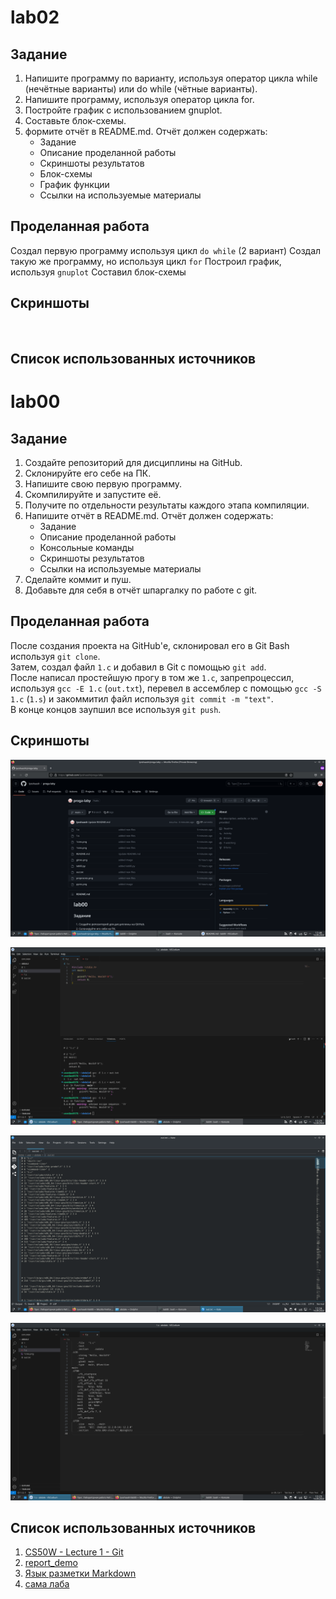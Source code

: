 # lab02

## Задание
1. Напишите программу по варианту, используя оператор цикла while (нечётные варианты) или do while (чётные варианты).
2. Напишите программу, используя оператор цикла for.
3. Постройте график с использованием gnuplot.
4. Составьте блок-схемы.
5. формите отчёт в README.md. Отчёт должен содержать:
   - Задание
   - Описание проделанной работы
   - Скриншоты результатов
   - Блок-схемы
   - График функции
   - Ссылки на используемые материалы


## Проделанная работа
Создал первую программу используя цикл `do while` (2 вариант)
Создал такую же программу, но используя цикл `for`
Построил график, используя `gnuplot`
Составил блок-схемы

## Скриншоты
![]()

## Список использованных источников




# lab00

## Задание

  1.  Создайте репозиторий для дисциплины на GitHub.
  2. Склонируйте его себе на ПК.
  3.  Напишите свою первую программу.
  4. Скомпилируйте и запустите её.
  5.  Получите по отдельности результаты каждого этапа компиляции.
  6.  Напишите отчёт в README.md. Отчёт должен содержать:
       - Задание
       - Описание проделанной работы
       - Консольные команды
       - Скриншоты результатов
       - Ссылки на используемые материалы
  7.  Сделайте коммит и пуш.
  8.  Добавьте для себя в отчёт шпаргалку по работе с git.

## Проделанная работа

После создания проекта на GitHub'е, склонировал его в Git Bash используя `git clone`.  
Затем, создал файл `1.c` и добавил в Git с помощью `git add`.  
После написал простейшую прогу в том же `1.c`, запрепроцессил, используя `gcc -E 1.c` (`out.txt`), перевел в ассемблер с помощью `gcc -S 1.c` (`1.s`) и закоммитил файл используя `git commit -m "text"`.  
В конце концов заупшил все используя `git push`.  

## Скриншоты

![результат гит](gitres1.png)

![результат c](1cres.png)

![результат препроцессора](preprocres.png)

![результат ассемблера](1sres.png)

## Список использованных источников

1. [CS50W - Lecture 1 - Git](https://www.youtube.com/watch?v=NcoBAfJ6l2Q)
2. [report_demo](https://github.com/still-coding/report_demo)
3. [Язык разметки Markdown](https://doka.guide/tools/markdown/)
4. [сама лаба](https://evil-teacher.on.fleek.co/prog_pm/lab00/)
